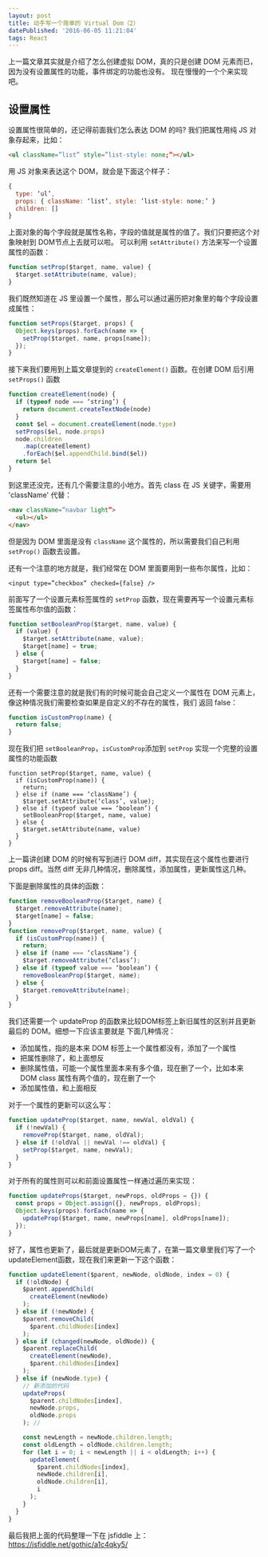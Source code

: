 ```yaml
---
layout: post
title: 动手写一个简单的 Virtual Dom（2）
datePublished: '2016-06-05 11:21:04'
tags: React
---
```


上一篇文章其实就是介绍了怎么创建虚拟 DOM，真的只是创建 DOM 元素而已，因为没有设置属性的功能，事件绑定的功能也没有。
现在慢慢的一个个来实现吧。

## 设置属性

设置属性很简单的，还记得前面我们怎么表达 DOM 的吗? 我们把属性用纯 JS 对象存起来，比如：

```html
<ul className=”list” style=”list-style: none;”></ul>
```

用 JS 对象来表达这个 DOM，就会是下面这个样子：

```js
{ 
  type: ‘ul’, 
  props: { className: ‘list’, style: ’list-style: none;’ } 
  children: []
}
```

上面对象的每个字段就是属性名称，字段的值就是属性的值了。我们只要把这个对象映射到 DOM节点上去就可以啦。
可以利用 `setAttribute()` 方法来写一个设置属性的函数：

```js
function setProp($target, name, value) {
  $target.setAttribute(name, value);
}
```

我们既然知道在 JS 里设置一个属性，那么可以通过遍历把对象里的每个字段设置成属性：

```js
function setProps($target, props) {
  Object.keys(props).forEach(name => {
    setProp($target, name, props[name]);
  });
}
```

接下来我们要用到上篇文章提到的 `createElement()` 函数。在创建 DOM 后引用 `setProps()` 函数


```js
function createElement(node) {
  if (typeof node === ‘string’) {
    return document.createTextNode(node)
  }
  const $el = document.createElement(node.type)
  setProps($el, node.props)
  node.children
    .map(createElement)
    .forEach($el.appendChild.bind($el))
  return $el
}
```

到这里还没完，还有几个需要注意的小地方。首先 class 在 JS 关键字，需要用 'className' 代替：

```html
<nav className=”navbar light”>
  <ul></ul>
</nav>
```

但是因为 DOM 里面是没有 `className` 这个属性的，所以需要我们自己利用 `setProp()` 函数去设置。

还有一个注意的地方就是，我们经常在 DOM 里面要用到一些布尔属性，比如：

```
<input type=”checkbox” checked={false} />
```

前面写了一个设置元素标签属性的 `setProp` 函数，现在需要再写一个设置元素标签属性布尔值的函数：

```js
function setBooleanProp($target, name, value) {
  if (value) {
    $target.setAttribute(name, value);
    $target[name] = true;
  } else {
    $target[name] = false;
  }
}
```

还有一个需要注意的就是我们有的时候可能会自己定义一个属性在 DOM 元素上，像这种情况我们需要检查如果是自定义的不存在的属性，我们
返回 false：

```js
function isCustomProp(name) {
  return false;
}
```
现在我们把 `setBooleanProp`，`isCustomProp`添加到 `setProp` 实现一个完整的设置属性的功能函数

```
function setProp($target, name, value) {
  if (isCustomProp(name)) {
    return;
  } else if (name === ‘className’) {
    $target.setAttribute(‘class’, value);
  } else if (typeof value === ‘boolean’) {
    setBooleanProp($target, name, value)
  } else {
    $target.setAttribute(name, value)
  }
}
```

上一篇讲创建 DOM 的时候有写到进行 DOM diff，其实现在这个属性也要进行 props diff。当然 diff
无非几种情况，删除属性，添加属性，更新属性这几种。


下面是删除属性的具体的函数：

```js
function removeBooleanProp($target, name) {
  $target.removeAttribute(name);
  $target[name] = false;
}
function removeProp($target, name, value) {
  if (isCustomProp(name)) {
    return;
  } else if (name === ‘className’) {
    $target.removeAttribute(‘class’);
  } else if (typeof value === ‘boolean’) {
    removeBooleanProp($target, name);
  } else {
    $target.removeAttribute(name);
  }
}
```

我们还需要一个 updateProp 的函数来比较DOM标签上新旧属性的区别并且更新最后的 DOM。细想一下应该主要就是
下面几种情况：
- 添加属性，指的是本来 DOM 标签上一个属性都没有，添加了一个属性
- 把属性删除了，和上面想反
- 删除属性值，可能一个属性里面本来有多个值，现在删了一个，比如本来 DOM class 属性有两个值的，现在删了一个
- 添加属性值，和上面相反

对于一个属性的更新可以这么写：
```js
function updateProp($target, name, newVal, oldVal) {
  if (!newVal) {
    removeProp($target, name, oldVal);
  } else if (!oldVal || newVal !== oldVal) {
    setProp($target, name, newVal);
  }
}
```

对于所有的属性则可以和前面设置属性一样通过遍历来实现：

```js
function updateProps($target, newProps, oldProps = {}) {
  const props = Object.assign({}, newProps, oldProps);
  Object.keys(props).forEach(name => {
    updateProp($target, name, newProps[name], oldProps[name]);
  });
}
```

好了，属性也更新了，最后就是更新DOM元素了，在第一篇文章里我们写了一个 updateElement函数，现在我们来更新一下这个函数：

```js
function updateElement($parent, newNode, oldNode, index = 0) {
  if (!oldNode) {
    $parent.appendChild(
      createElement(newNode)
    );
  } else if (!newNode) {
    $parent.removeChild(
      $parent.childNodes[index]
    );
  } else if (changed(newNode, oldNode)) {
    $parent.replaceChild(
      createElement(newNode),
      $parent.childNodes[index]
    );
  } else if (newNode.type) {
    // 新添加的代码
    updateProps(
      $parent.childNodes[index],
      newNode.props,
      oldNode.props
    ); //

    const newLength = newNode.children.length;
    const oldLength = oldNode.children.length;
    for (let i = 0; i < newLength || i < oldLength; i++) {
      updateElement(
        $parent.childNodes[index],
        newNode.children[i],
        oldNode.children[i],
        i
      );
    }
  }
}
```

最后我把上面的代码整理一下在 jsfiddle 上： https://jsfiddle.net/gothic/a1c4qky5/